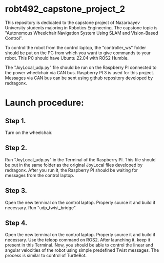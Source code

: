 # robt492_capstone_project_2
This repository is dedicated to the capstone project of Nazarbayev University students majoring in Robotics Engineering. The capstone topic is "Autonomous Wheelchair Navigation System Using SLAM and Vision-Based Control".

To control the robot from the control laptop, the "controller_ws" folder should be put on the PC from which you want to give commands to your robot. This PC should have Ubuntu 22.04 with ROS2 Humble.

The "JoyLocal_udp.py" file should be run on the Raspberry PI connected to the power wheelchair via CAN bus. Raspberry PI 3 is used for this project. Messages via CAN bus can be sent using github repository developed by redragonx. 

# Launch procedure:

## Step 1. 
Turn on the wheelchair.

## Step 2. 
Run "JoyLocal_udp.py" in the Terminal of the Raspberry PI. This file should be put in the same folder as the original JoyLocal files developed by redragonx. After you run it, the Raspberry PI should be waiting for messages from the control laptop.

## Step 3. 
Open the new terminal on the control laptop. Properly source it and build if necessary. Run "udp_twist_bridge".

## Step 4. 
Open the new terminal on the control laptop. Properly source it and build if necessary. Use the teleop command on ROS2. After launching it, keep it present in this Terminal. Now, you should be able to control the linear and angular velocities of the robot using simple predefined Twist messages. The process is similar to control of TurtleBot.


